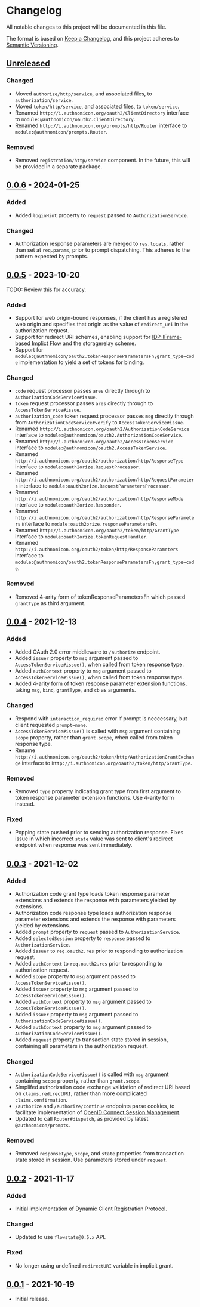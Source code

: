 # Changelog
All notable changes to this project will be documented in this file.

The format is based on [Keep a Changelog](https://keepachangelog.com/en/1.0.0/),
and this project adheres to [Semantic Versioning](https://semver.org/spec/v2.0.0.html).

## [Unreleased]
### Changed
- Moved `authorize/http/service`, and associated files, to `authorization/service`.
- Moved `token/http/service`, and associated files, to `token/service`.
- Renamed `http://i.authnomicon.org/oauth2/ClientDirectory` interface
to `module:@authnomicon/oauth2.ClientDirectory`.
- Renamed `http://i.authnomicon.org/prompts/http/Router` interface
to `module:@authnomicon/prompts.Router`.

### Removed
- Removed `registration/http/service` component.  In the future, this will be
provided in a separate package.

## [0.0.6] - 2024-01-25
### Added
- Added `loginHint` property to `request` passed to `AuthorizationService`.

### Changed
- Authorization response parameters are merged to `res.locals`, rather than set
at `req.params`, prior to prompt dispatching.  This adheres to the pattern
expected by prompts.

## [0.0.5] - 2023-10-20

TODO: Review this for accuracy.

### Added
- Support for web origin-bound responses, if the client has a registered web
origin and specifies that origin as the value of `redirect_uri` in the
authorization request.
- Support for redirect URI schemes, enabling support for [IDP-IFrame-based Implict Flow](http://lists.openid.net/pipermail/openid-specs-ab/Week-of-Mon-20151116/005865.html)
and the storagerelay scheme.
- Support for `module:@authnomicon/oauth2.tokenResponseParametersFn;grant_type=code`
implementation to yield a set of tokens for binding.

### Changed
- `code` request processor passes `ares` directly through to
`AuthorizationCodeService#issue`.
- `token` request processor passes `ares` directly through to
`AccessTokenService#issue`.
- `authorization_code` token request processor passes `msg` directly through
from `AuthorizationCodeService#verify` to `AccessTokenService#issue`.
- Renamed `http://i.authnomicon.org/oauth2/AuthorizationCodeService` interface
to `module:@authnomicon/oauth2.AuthorizationCodeService`.
- Renamed `http://i.authnomicon.org/oauth2/AccessTokenService` interface to
`module:@authnomicon/oauth2.AccessTokenService`.
- Renamed `http://i.authnomicon.org/oauth2/authorization/http/ResponseType`
interface to `module:oauth2orize.RequestProcessor`.
- Renamed `http://i.authnomicon.org/oauth2/authorization/http/RequestParameters`
interface to `module:oauth2orize.RequestParametersProcessor`.
- Renamed `http://i.authnomicon.org/oauth2/authorization/http/ResponseMode`
interface to `module:oauth2orize.Responder`.
- Renamed `http://i.authnomicon.org/oauth2/authorization/http/ResponseParameters`
interface to `module:oauth2orize.responseParametersFn`.
- Renamed `http://i.authnomicon.org/oauth2/token/http/GrantType` interface to
`module:oauth2orize.tokenRequestHandler`.
- Renamed `http://i.authnomicon.org/oauth2/token/http/ResponseParameters`
interface to `module:@authnomicon/oauth2.tokenResponseParametersFn;grant_type=code`.

### Removed
- Removed 4-arity form of tokenResponseParametersFn which passed `grantType` as
third argument.

## [0.0.4] - 2021-12-13
### Added
- Added OAuth 2.0 error middleware to `/authorize` endpoint.
- Added `issuer` property to `msg` argument passed to `AccessTokenService#issue()`,
when called from token response type.
- Added `authContext` property to `msg` argument passed to `AccessTokenService#issue()`,
when called from token response type.
- Added 4-arity form of token response parameter extension functions, taking
`msg`, `bind`, `grantType`, and `cb` as arguments.

### Changed
- Respond with `interaction_required` error if prompt is neccessary, but client
requested `prompt=none`.
- `AccessTokenService#issue()` is called with `msg` argument containing `scope`
property, rather than `grant.scope`, when called from token response type.
- Rename `http://i.authnomicon.org/oauth2/token/http/AuthorizationGrantExchange`
interface to `http://i.authnomicon.org/oauth2/token/http/GrantType`.

### Removed
- Removed `type` property indicating grant type from first argument to token response
parameter extension functions.  Use 4-arity form instead.

### Fixed
- Popping state pushed prior to sending authorization response.  Fixes issue in
which incorrect `state` value was sent to client's redirect endpoint when
response was sent immediately.

## [0.0.3] - 2021-12-02
### Added
- Authorization code grant type loads token response parameter extensions and
extends the response with parameters yielded by extensions.
- Authorization code response type loads authorization response parameter
extensions and extends the response with parameters yielded by extensions.
- Added `prompt` property to `request` passed to `AuthorizationService`.
- Added `selectedSession` property to `response` passed to `AuthorizationService`.
- Added `issuer` to `req.oauth2.res` prior to responding to authorization
request.
- Added `authContext` to `req.oauth2.res` prior to responding to authorization
request.
- Added `scope` property to `msg` argument passed to `AccessTokenService#issue()`.
- Added `issuer` property to `msg` argument passed to `AccessTokenService#issue()`.
- Added `authContext` property to `msg` argument passed to `AccessTokenService#issue()`.
- Added `issuer` property to `msg` argument passed to `AuthorizationCodeService#issue()`.
- Added `authContext` property to `msg` argument passed to `AuthorizationCodeService#issue()`.
- Added `request` property to transaction state stored in session, containing
all parameters in the authorization request.

### Changed
- `AuthorizationCodeService#issue()` is called with `msg` argument containing
`scope` property, rather than `grant.scope`.
- Simplifed authorization code exchange validation of redirect URI based on
`claims.redirectURI`, rather than more complicated `claims.confirmation`.
- `/authorize` and `/authorize/continue` endpoints parse cookies, to facilitate
implementation of [OpenID Connect Session Management](https://openid.net/specs/openid-connect-session-1_0.html).
- Updated to call `Router#dispatch`, as provided by latest `@authnomicon/prompts`.

### Removed
- Removed `responseType`, `scope`, and `state` properties from transaction state
stored in session.  Use parameters stored under `request`.

## [0.0.2] - 2021-11-17
### Added
- Initial implementation of Dynamic Client Registration Protocol.

### Changed
- Updated to use `flowstate@0.5.x` API.

### Fixed
- No longer using undefined `redirectURI` variable in implicit grant.

## [0.0.1] - 2021-10-19

- Initial release.

[Unreleased]: https://github.com/authnomicon/oauth2/compare/v0.0.6...HEAD
[0.0.6]: https://github.com/authnomicon/oauth2/compare/v0.0.5...v0.0.6
[0.0.5]: https://github.com/authnomicon/oauth2/compare/v0.0.4...v0.0.5
[0.0.4]: https://github.com/authnomicon/oauth2/compare/v0.0.3...v0.0.4
[0.0.3]: https://github.com/authnomicon/oauth2/compare/v0.0.2...v0.0.3
[0.0.2]: https://github.com/authnomicon/oauth2/compare/v0.0.1...v0.0.2
[0.0.1]: https://github.com/authnomicon/oauth2/releases/tag/v0.0.1
